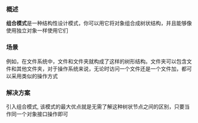 ### 概述
**组合模式**是一种结构性设计模式，你可以用它将对象组合成树状结构，并且能够像使用独立对象一样使用它们

### 场景
例如，在文件系统中，文件和文件夹就构成了这样的树形结构。文件夹可以包含文件和其他文件夹，对于操作系统来说，无论时访问一个文件还是一个文件加，都可以采用类似的操作方式

### 解决方案
引入组合模式, 该模式的最大优点就是无需了解这种树状节点之间的区别，只要当作同一个对象接口操作即可
